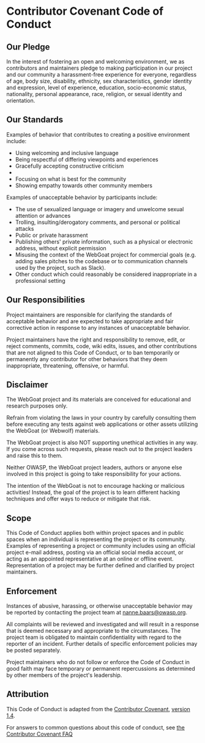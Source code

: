 # Contributor Covenant Code of Conduct

## Our Pledge

In the interest of fostering an open and welcoming environment, we as contributors and maintainers pledge to making participation in our project and our community a harassment-free experience for everyone, regardless of age, body size, disability, ethnicity, sex characteristics, gender identity and expression, level of experience, education, socio-economic status, nationality, personal appearance, race, religion, or sexual identity and orientation.

## Our Standards

Examples of behavior that contributes to creating a positive environment include:

- Using welcoming and inclusive language
- Being respectful of differing viewpoints and experiences
- Gracefully accepting constructive criticism
- 
- Focusing on what is best for the community
- Showing empathy towards other community members

Examples of unacceptable behavior by participants include:

- The use of sexualized language or imagery and unwelcome sexual attention or advances
- Trolling, insulting/derogatory comments, and personal or political attacks
- Public or private harassment
- Publishing others' private information, such as a physical or electronic address, without explicit permission
- Misusing the context of the WebGoat project for commercial goals (e.g. adding sales pitches to the codebase or to communication channels used by the project, such as Slack).
- Other conduct which could reasonably be considered inappropriate in a professional setting

## Our Responsibilities

Project maintainers are responsible for clarifying the standards of acceptable behavior and are expected to take appropriate and fair corrective action in response to any instances of unacceptable behavior.

Project maintainers have the right and responsibility to remove, edit, or reject comments, commits, code, wiki edits, issues, and other contributions that are not aligned to this Code of Conduct, or to ban temporarily or permanently any contributor for other behaviors that they deem inappropriate, threatening, offensive, or harmful.

## Disclaimer

The WebGoat project and its materials are conceived for educational and research purposes only.

Refrain from violating the laws in your country by carefully consulting them before executing any tests against web applications or other assets utilizing the WebGoat (or Webwolf) materials.

The WebGoat project is also NOT supporting unethical activities in any way. If you come across such requests, please reach out to the project leaders and raise this to them.

Neither OWASP, the WebGoat project leaders, authors or anyone else involved in this project is going to take responsibility for your actions.

The intention of the WebGoat is not to encourage hacking or malicious activities! Instead, the goal of the project is to learn different hacking techniques and offer ways to reduce or mitigate that risk.

## Scope

This Code of Conduct applies both within project spaces and in public spaces when an individual is representing the project or its community. Examples of representing a project or community includes using an official project e-mail address, posting via an official social media account, or acting as an appointed representative at an online or offline event. Representation of a project may be further defined and clarified by project maintainers.

## Enforcement

Instances of abusive, harassing, or otherwise unacceptable behavior may be reported by contacting the project team at nanne.baars@owasp.org.

All complaints will be reviewed and investigated and will result in a response that is deemed necessary and appropriate to the circumstances. The project team is obligated to maintain confidentiality with regard to the reporter of an incident. Further details of specific enforcement policies may be posted separately.

Project maintainers who do not follow or enforce the Code of Conduct in good faith may face temporary or permanent repercussions as determined by other members of the project's leadership.

## Attribution

This Code of Conduct is adapted from the [Contributor Covenant](https://www.contributor-covenant.org "Contributor Covenant homepage"), [version 1.4](https://www.contributor-covenant.org/version/1/4/code-of-conduct.html "Code of Conduct version 1.4").

For answers to common questions about this code of conduct, see [the Contributor Covenant FAQ](https://www.contributor-covenant.org/faq)
